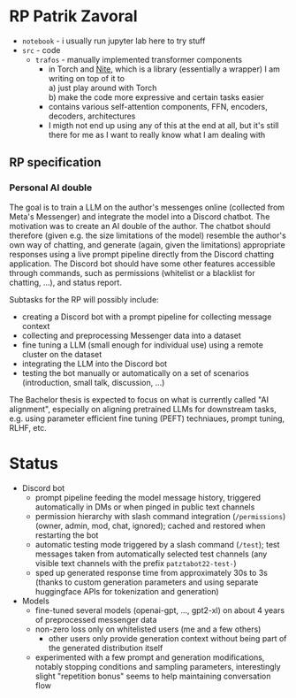 # RP Patrik Zavoral

- `notebook` - i usually run jupyter lab here to try stuff
- `src` - code
    - `trafos` - manually implemented transformer components
        - in Torch and [Nite](https://github.com/patztablook22/nite), which is a library (essentially a wrapper)
        I am writing on top of it to \
        a) just play around with Torch \
        b) make the code more expressive and certain tasks easier
        - contains various self-attention components, FFN, encoders, decoders, architectures
        - I migth not end up using any of this at the end at all, but it's still there for me 
          as I want to really know what I am dealing with

## RP specification

### Personal AI double

The goal is to train a LLM on the author's messenges online (collected from Meta's Messenger) and integrate the model
into a Discord chatbot. 
The motivation was to create an AI double of the author.
The chatbot should therefore (given e.g. the size limitations of the model)
resemble the author's own way of chatting, and generate (again, given the limitations) appropriate
responses using a live prompt pipeline directly from the Discord chatting application. The Discord bot should have some other
features accessible through commands, such as permissions (whitelist or a blacklist for chatting, ...), and status report.

Subtasks for the RP will possibly include:
- creating a Discord bot with a prompt pipeline for collecting message context
- collecting and preprocessing Messenger data into a dataset
- fine tuning a LLM (small enough for individual use) using a remote cluster on the dataset
- integrating the LLM into the Discord bot
- testing the bot manually or automatically on a set of scenarios (introduction, small talk, discussion, ...)

The Bachelor thesis is expected to focus on what is currently called "AI alignment", especially on aligning pretrained LLMs for downstream tasks, e.g. using parameter efficient fine tuning (PEFT) techniaues, prompt tuning, RLHF, etc.


# Status

- Discord bot
    - prompt pipeline feeding the model message history, 
      triggered automatically in DMs or when pinged in public text channels
    - permission hierarchy with slash command integration (`/permissions`)
      (owner, admin, mod, chat, ignored); 
      cached and restored when restarting the bot
    - automatic testing mode triggered by a slash command (`/test`);
      test messages taken from automatically selected test channels 
      (any visible text channels with the prefix `patztabot22-test-`)
    - sped up generated response time from approximately 30s to 3s
      (thanks to custom generation parameters and using separate huggingface 
       APIs for tokenization and generation)
- Models
    - fine-tuned several models (openai-gpt, ..., gpt2-xl) on about 4 years
      of preprocessed messenger data
    - non-zero loss only on whitelisted users (me and a few others)
        - other users only provide generation context 
          without being part of the generated distribution itself
    - experimented with a few prompt and generation modifications, 
      notably stopping conditions and sampling parameters, interestingly
      slight "repetition bonus" seems to help maintaining conversation flow

